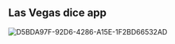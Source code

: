 ## Las Vegas dice app
![D5BDA97F-92D6-4286-A15E-1F2BD66532AD](https://user-images.githubusercontent.com/75540250/169517181-62a55561-5df5-4d81-b190-2ea0f69facfc.jpeg)
